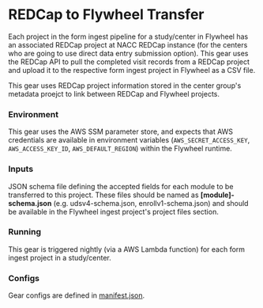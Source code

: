# REDCap to Flywheel Transfer

Each project in the form ingest pipeline for a study/center in Flywheel has an associated REDCap project at NACC REDCap instance (for the centers who are going to use direct data entry submission option). This gear uses the REDCap API to pull the completed visit records from a REDCap project and upload it to the respective form ingest project in Flywheel as a CSV file.

This gear uses REDCap project information stored in the center group's metadata proejct to link between REDCap and Flywheel projects.


### Environment
This gear uses the AWS SSM parameter store, and expects that AWS credentials are available in environment variables (`AWS_SECRET_ACCESS_KEY`, `AWS_ACCESS_KEY_ID`, `AWS_DEFAULT_REGION`) within the Flywheel runtime.

### Inputs
JSON schema file defining the accepted fields for each module to be transferred to this project. These files should be named as **[module]-schema.json** (e.g. udsv4-schema.json, enrollv1-schema.json) and should be available in the Flywheel ingest project's project files section. 

### Running
This gear is triggered nightly (via a AWS Lambda function) for each form ingest project in a study/center.

### Configs
Gear configs are defined in [manifest.json](../../gear/redcap_fw_transfer/src/docker/manifest.json).
